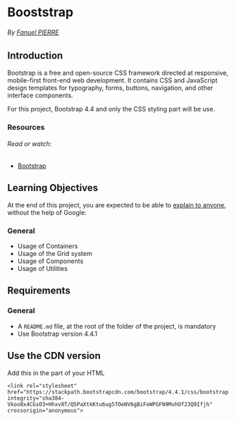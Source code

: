 # Booststrap

###### By [Fanuel PIERRE](https://www.github.com/Fpierr)


## Introduction

Bootstrap is a free and open-source CSS framework directed at responsive, mobile-first front-end web development. It contains CSS and JavaScript design templates for typography, forms, buttons, navigation, and other interface components.

For this project, Bootstrap 4.4 and only the CSS styling part will be use.

### Resources
###### Read or watch:

- [Bootstrap](https://getbootstrap.com/docs/4.4/getting-started/introduction/#quick-start)

## Learning Objectives
At the end of this project, you are expected to be able to [explain to anyone](https://fs.blog/feynman-learning-technique/), without the help of Google:

### General
- Usage of Containers
- Usage of the Grid system
- Usage of Components
- Usage of Utilities

## Requirements
### General
- A `README.md` file, at the root of the folder of the project, is mandatory
- Use Bootstrap version 4.4.1

## Use the CDN version
Add this <link> in the <head> part of your HTML

```
<link rel="stylesheet" href="https://stackpath.bootstrapcdn.com/bootstrap/4.4.1/css/bootstrap.min.css" integrity="sha384-Vkoo8x4CGsO3+Hhxv8T/Q5PaXtkKtu6ug5TOeNV6gBiFeWPGFN9MuhOf23Q9Ifjh" crossorigin="anonymous">

```